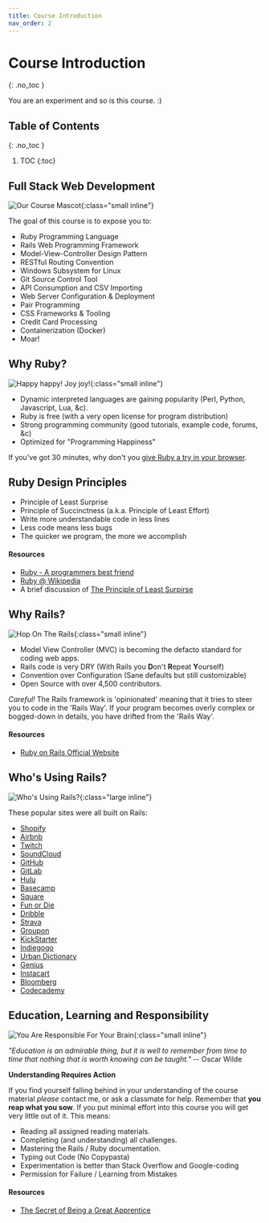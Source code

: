 ```yaml
---
title: Course Introduction
nav_order: 2
---
```


<!--prettier-ignore-start-->
# Course Introduction 
{: .no_toc }

You are an experiment and so is this course. :)

## Table of Contents
{: .no_toc }

1. TOC
{:toc}

<!--prettier-ignore-end-->

## Full Stack Web Development

![Our Course Mascot](cat.jpg){:class="small inline"}

The goal of this course is to expose you to:

- Ruby Programming Language
- Rails Web Programming Framework
- Model-View-Controller Design Pattern
- RESTful Routing Convention
- Windows Subsystem for Linux
- Git Source Control Tool
- API Consumption and CSV Importing
- Web Server Configuration & Deployment
- Pair Programming
- CSS Frameworks & Tooling
- Credit Card Processing
- Containerization (Docker)
- Moar!

## Why Ruby?

![Happy happy! Joy joy!](ruby_makes_me_happy.png){:class="small inline"}

- Dynamic interpreted languages are gaining popularity (Perl, Python, Javascript, Lua, &c).
- Ruby is free (with a very open license for program distribution)
- Strong programming community (good tutorials, example code, forums, &c)
- Optimized for "Programming Happiness"

If you've got 30 minutes, why don't you [give Ruby a try in your browser](https://try.ruby-lang.org/).

## Ruby Design Principles

- Principle of Least Surprise
- Principle of Succinctness (a.k.a. Principle of Least Effort)
- Write more understandable code in less lines
- Less code means less bugs
- The quicker we program, the more we accomplish

#### Resources

- [Ruby - A programmers best friend](http://www.ruby-lang.org/en/)
- [Ruby @ Wikipedia](http://en.wikipedia.org/wiki/Ruby_programming_language)
- A brief discussion of [The Principle of Least Surpirse](http://en.wikipedia.org/wiki/Principle_of_least_astonishment)

## Why Rails?

![Hop On The Rails](ruby_rails.png){:class="small inline"}

- Model View Controller (MVC) is becoming the defacto standard for coding web apps.
- Rails code is very DRY (With Rails you **D**on't **R**epeat **Y**ourself)
- Convention over Configuration (Sane defaults but still customizable)
- Open Source with over 4,500 contributors.

_Careful!_ The Rails framework is 'opinionated' meaning that it tries to steer you to code in the 'Rails Way'. If your program becomes overly complex or bogged-down in details, you have drifted from the 'Rails Way'.

#### Resources

- [Ruby on Rails Official Website](http://rubyonrails.org/)

## Who's Using Rails?

![Who's Using Rails?](rubyrails.png){:class="large inline"}

These popular sites were all built on Rails:

- [Shopify](https://www.shopify.ca/)
- [Airbnb](https://www.airbnb.com/)
- [Twitch](https://www.twitch.tv/)
- [SoundCloud](https://soundcloud.com)
- [GitHub](https://github.com/)
- [GitLab](https://gitlab.com/)
- [Hulu](http://www.hulu.com/)
- [Basecamp](https://basecamp.com/)
- [Square](https://squareup.com/)
- [Fun or Die](https://www.funnyordie.com/)
- [Dribble](https://dribbble.com/)
- [Strava](https://strava.com/)
- [Groupon](https://www.groupon.com/)
- [KickStarter](https://www.kickstarter.com/)
- [Indiegogo](https://www.indiegogo.com/)
- [Urban Dictionary](https://www.urbandictionary.com/)
- [Genius](https://www.genius.com)
- [Instacart](https://www.instacart.com/)
- [Bloomberg](https://www.bloomberg.com/)
- [Codecademy](https://www.codecademy.com/)

## Education, Learning and Responsibility

![You Are Responsible For Your Brain](understanding-the-brain.jpg){:class="small inline"}

_"Education is an admirable thing, but it is well to remember from time to time that nothing that is worth knowing can be taught."_ -- Oscar Wilde

**Understanding Requires Action**

If you find yourself falling behind in your understanding of the course material _please_ contact me, or ask a classmate for help. Remember that **you reap what you sow**. If you put minimal effort into this course you will get very little out of it. This means:

- Reading all assigned reading materials.
- Completing (and understanding) all challenges.
- Mastering the Rails / Ruby documentation.
- Typing out Code (No Copypasta)
- Experimentation is better than Stack Overflow and Google-coding
- Permission for Failure / Learning from Mistakes

#### Resources

- [The Secret of Being a Great Apprentice](http://www.skorks.com/2009/09/the-secret-of-being-a-great-apprentice/)
